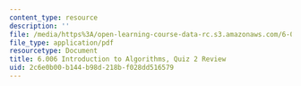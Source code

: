 ```yaml
---
content_type: resource
description: ''
file: /media/https%3A/open-learning-course-data-rc.s3.amazonaws.com/6-006-introduction-to-algorithms-spring-2020/2c6e0b00b144b98d218bf028dd516579_MIT6_006S20_review2.pdf
file_type: application/pdf
resourcetype: Document
title: 6.006 Introduction to Algorithms, Quiz 2 Review
uid: 2c6e0b00-b144-b98d-218b-f028dd516579
---
```

